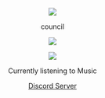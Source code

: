 <p align="center">  
<img src="https://images-ext-2.discordapp.net/external/h0QoxQRI9rbIaSIyktsoFdQZQlEfHbuXXbxraXlRHpk/https/media.discordapp.net/attachments/971571457362649098/971943828359630949/original-4x-RIFE-RIFE3.1-50fps.gif">
</p>
<p align="center">
   council
<p align="center">  
<img src="https://gpvc.arturio.dev/counci1&color=grey">
</p>
</p>
    <p align="center">
  <img src="https://discord.c99.nl/widget/theme-4/855988626944688159.png"/>
</p>
<p align="center">
Currently listening to Music
<p align="center">
    <a href="https://discord.gg/yacht">Discord Server</a>
